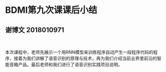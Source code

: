 # BDMI第九次课课后小结
## 谢博文 2018010971

​		

​		本次课程中，老师先展示一个用RNN模型来训练程序自动产生一段程序代码的程序，接着为我们讲解了语音识别的原理与技术，再为我们介绍当前业界里前沿的智能音箱产品。最后老师和我们进行了语音识别实践项目说明。

​		